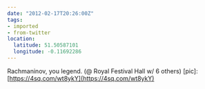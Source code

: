 ```yaml
---
date: "2012-02-17T20:26:00Z"
tags:
- imported
- from-twitter
location:
  latitude: 51.50587101
  longitude: -0.11692286
---
```

Rachmaninov, you legend. \(@ Royal Festival Hall w/ 6 others) \[pic\]: [https://4sq.com/wt8ykY](https://4sq.com/wt8ykY)
